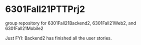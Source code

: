 # 6301Fall21PTTPrj2
group repository for 6301Fall21Backend2, 6301Fall21Web2, and 6301Fall21Mobile2

Just FYI: Backend2 has finished all the user stories.
